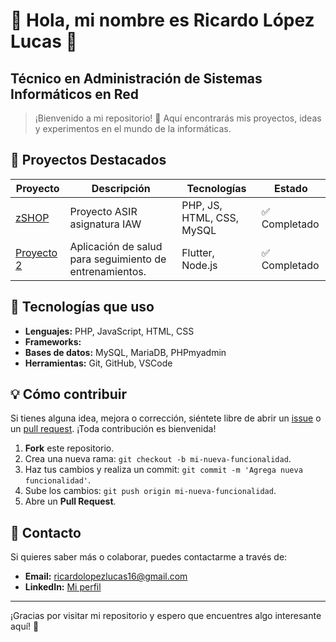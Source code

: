 # 🌟 Hola, mi nombre es Ricardo López Lucas 🌟

## Técnico en Administración de Sistemas Informáticos en Red

> ¡Bienvenido a mi repositorio! 🚀 Aquí encontrarás mis proyectos, ideas y experimentos en el mundo de la informáticas.

## 📱 Proyectos Destacados

| Proyecto        | Descripción                                      | Tecnologías       | Estado        |
| --------------- | ------------------------------------------------ | ----------------- | ------------- |
| [zSHOP](/zShop) | Proyecto ASIR asignatura IAW | PHP, JS, HTML, CSS, MySQL | ✅ Completado |
| [Proyecto 2](link_proyecto_2) | Aplicación de salud para seguimiento de entrenamientos. | Flutter, Node.js  | ✅ Completado  |

## 🚀 Tecnologías que uso

- **Lenguajes:** PHP, JavaScript, HTML, CSS
- **Frameworks:** 
- **Bases de datos:** MySQL, MariaDB, PHPmyadmin
- **Herramientas:** Git, GitHub, VSCode

## 💡 Cómo contribuir

Si tienes alguna idea, mejora o corrección, siéntete libre de abrir un [issue](link_issues) o un [pull request](link_pull_requests). ¡Toda contribución es bienvenida!

1. **Fork** este repositorio.
2. Crea una nueva rama: `git checkout -b mi-nueva-funcionalidad`.
3. Haz tus cambios y realiza un commit: `git commit -m 'Agrega nueva funcionalidad'`.
4. Sube los cambios: `git push origin mi-nueva-funcionalidad`.
5. Abre un **Pull Request**.

## 📧 Contacto

Si quieres saber más o colaborar, puedes contactarme a través de:

- **Email:** ricardolopezlucas16@gmail.com
- **LinkedIn:** [Mi perfil](www.linkedin.com/in/ricardolopezlucas)

---

¡Gracias por visitar mi repositorio y espero que encuentres algo interesante aquí! 🎉


<!--
**ricardom-ll/ricardom-ll** is a ✨ _special_ ✨ repository because its `README.md` (this file) appears on your GitHub profile.

Here are some ideas to get you started:

- 🔭 I’m currently working on ...
- 🌱 I’m currently learning ...
- 👯 I’m looking to collaborate on ...
- 🤔 I’m looking for help with ...
- 💬 Ask me about ...
- 📫 How to reach me: ...
- 😄 Pronouns: ...
- ⚡ Fun fact: ...
-->
